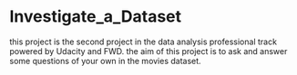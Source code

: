 # Investigate_a_Dataset

this project is the second project in the data analysis professional track powered by Udacity and FWD.
the aim of this project is to ask and answer some questions of your own in the movies dataset.
